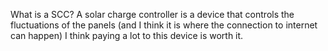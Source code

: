 What is a SCC? A solar charge controller is a device that controls the fluctuations of the panels (and I think it is where the connection to internet can happen)
I think paying a lot to this device is worth it.
